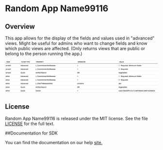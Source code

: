 Random App Name99116
=========================

## Overview

This app allows for the display of the fields and values used in "advanced" views.  Might be useful for admins who want to change fields and know which public views are affected.  (Only returns views that are public or belong to the person running the app.)

![example](./images/screenshot.png "example")

## License

Random App Name99116 is released under the MIT license.  See the file [LICENSE](./LICENSE) for the full text.

##Documentation for SDK

You can find the documentation on our help [site.](https://help.rallydev.com/apps/2.1/doc/)
